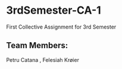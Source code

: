 # 3rdSemester-CA-1
First Collective Assignment for 3rd Semester
## Team Members:
Petru Catana ,
Felesiah Krøier
